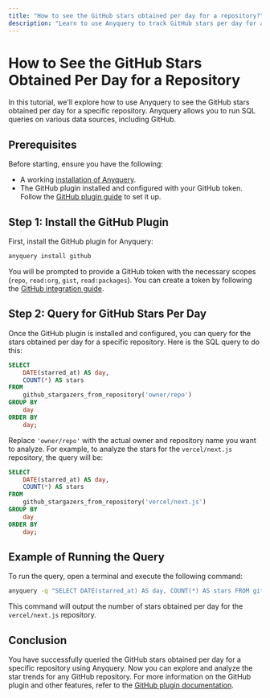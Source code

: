 ```yaml
---
title: "How to see the GitHub stars obtained per day for a repository?"
description: "Learn to use Anyquery to track GitHub stars per day for a repository with simple SQL queries. This guide covers installation, setup, and example queries."
---
```


# How to See the GitHub Stars Obtained Per Day for a Repository

In this tutorial, we'll explore how to use Anyquery to see the GitHub stars obtained per day for a specific repository. Anyquery allows you to run SQL queries on various data sources, including GitHub.

## Prerequisites

Before starting, ensure you have the following:
- A working [installation of Anyquery](https://anyquery.dev/docs/#installation).
- The GitHub plugin installed and configured with your GitHub token. Follow the [GitHub plugin guide](https://anyquery.dev/integrations/github) to set it up.

## Step 1: Install the GitHub Plugin

First, install the GitHub plugin for Anyquery:

```bash
anyquery install github
```

You will be prompted to provide a GitHub token with the necessary scopes (`repo`, `read:org`, `gist`, `read:packages`). You can create a token by following the [GitHub integration guide](https://anyquery.dev/integrations/github).

## Step 2: Query for GitHub Stars Per Day

Once the GitHub plugin is installed and configured, you can query for the stars obtained per day for a specific repository. Here is the SQL query to do this:

```sql
SELECT 
    DATE(starred_at) AS day, 
    COUNT(*) AS stars 
FROM 
    github_stargazers_from_repository('owner/repo') 
GROUP BY 
    day 
ORDER BY 
    day;
```

Replace `'owner/repo'` with the actual owner and repository name you want to analyze. For example, to analyze the stars for the `vercel/next.js` repository, the query will be:

```sql
SELECT 
    DATE(starred_at) AS day, 
    COUNT(*) AS stars 
FROM 
    github_stargazers_from_repository('vercel/next.js') 
GROUP BY 
    day 
ORDER BY 
    day;
```

## Example of Running the Query

To run the query, open a terminal and execute the following command:

```bash
anyquery -q "SELECT DATE(starred_at) AS day, COUNT(*) AS stars FROM github_stargazers_from_repository('vercel/next.js') GROUP BY day ORDER BY day;"
```

This command will output the number of stars obtained per day for the `vercel/next.js` repository.

## Conclusion

You have successfully queried the GitHub stars obtained per day for a specific repository using Anyquery. Now you can explore and analyze the star trends for any GitHub repository. For more information on the GitHub plugin and other features, refer to the [GitHub plugin documentation](https://anyquery.dev/integrations/github).
